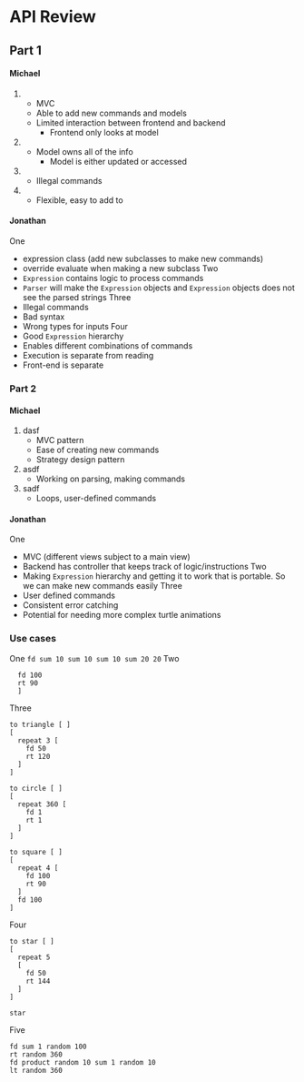 # API Review

## Part 1

#### Michael
1) 
    * MVC
    * Able to add new commands and models
    * Limited interaction between frontend and backend
        * Frontend only looks at model
2) 
    * Model owns all of the info
        * Model is either updated or accessed
3) 
    * Illegal commands
4) 
    * Flexible, easy to add to 

#### Jonathan
One
- expression class (add new subclasses to make new commands) 
- override evaluate when making a new subclass
Two
- `Expression` contains logic to process commands
- `Parser` will make the `Expression` objects and `Expression` objects does not see the parsed strings
Three
- Illegal commands
- Bad syntax
- Wrong types for inputs
Four
- Good `Expression` hierarchy
- Enables different combinations of commands
- Execution is separate from reading
- Front-end is separate

### Part 2

#### Michael
1) dasf
    * MVC pattern
    * Ease of creating new commands 
    * Strategy design pattern
2) asdf
    * Working on parsing, making commands
3) sadf
    * Loops, user-defined commands

#### Jonathan
One
- MVC (different views subject to a main view)
- Backend has controller that keeps track of logic/instructions
Two
- Making `Expression` hierarchy and getting it to work that is portable. So we can make new commands easily
Three
- User defined commands
- Consistent error catching
- Potential for needing more complex turtle animations

### Use cases
One
```fd sum 10 sum 10 sum 10 sum 20 20```
Two
```repeat 4 [
  fd 100
  rt 90
  ]
```
Three
```
to triangle [ ]
[ 
  repeat 3 [
    fd 50 
    rt 120
  ]
]

to circle [ ]
[
  repeat 360 [
    fd 1 
    rt 1
  ]
]

to square [ ]
[
  repeat 4 [
    fd 100
    rt 90
  ]
  fd 100
]
```
Four
```
to star [ ] 
[ 
  repeat 5 
  [ 
    fd 50
    rt 144
  ]
]

star
```

Five
```
fd sum 1 random 100
rt random 360
fd product random 10 sum 1 random 10
lt random 360
```